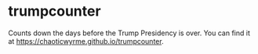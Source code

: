 # trumpcounter
Counts down the days before the Trump Presidency is over.
You can find it at https://chaoticwyrme.github.io/trumpcounter.
